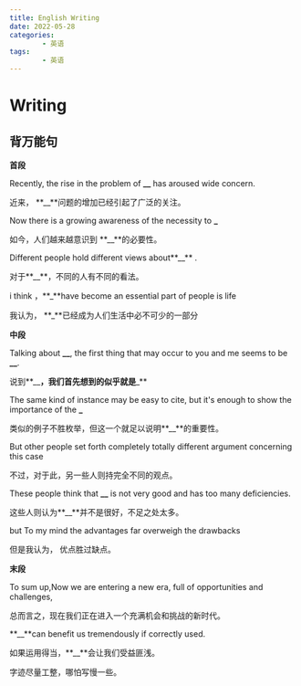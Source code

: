 ```yaml
---
title: English Writing
date: 2022-05-28
categories:
        - 英语
tags:
        - 英语
---
```


# Writing

## 背万能句

**首段**

Recently, the rise in the problem of **\_\_** has aroused wide concern.

近来， **\_\_**问题的增加已经引起了广泛的关注。

Now there is a growing awareness of the necessity to **\_**

如今，人们越来越意识到 **\_\_**的必要性。

Different people hold different views about**\_\_** .

对于**\_\_**，不同的人有不同的看法。

i think ，**\_**have become an essential part of people is life

我认为， **\_**已经成为人们生活中必不可少的一部分

**中段**

Talking about **\_\_**, the first thing that may occur to you and me seems to be **\_\_**.

说到**\_\_**，我们首先想到的似乎就是**\_**

The same kind of instance may be easy to cite, but it's enough to show the importance of the **\_**

类似的例子不胜枚举，但这一个就足以说明**\_\_**的重要性。

But other people set forth completely totally different argument concerning this case

不过，对于此，另一些人则持完全不同的观点。

These people think that **\_\_** is not very good and has too many deficiencies.

这些人则认为**\_\_**并不是很好，不足之处太多。

but To my mind the advantages far overweigh the drawbacks

但是我认为， 优点胜过缺点。

**末段**

To sum up,Now we are entering a new era, full of opportunities and challenges,

总而言之，现在我们正在进入一个充满机会和挑战的新时代。

**\_\_**can benefit us tremendously if correctly used.

如果运用得当，**\_\_**会让我们受益匪浅。

字迹尽量工整，哪怕写慢一些。

